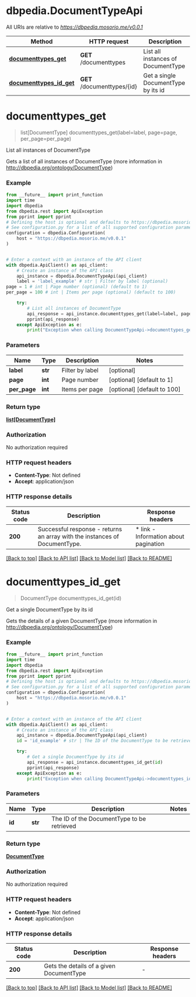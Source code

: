 # dbpedia.DocumentTypeApi

All URIs are relative to *https://dbpedia.mosorio.me/v0.0.1*

Method | HTTP request | Description
------------- | ------------- | -------------
[**documenttypes_get**](DocumentTypeApi.md#documenttypes_get) | **GET** /documenttypes | List all instances of DocumentType
[**documenttypes_id_get**](DocumentTypeApi.md#documenttypes_id_get) | **GET** /documenttypes/{id} | Get a single DocumentType by its id


# **documenttypes_get**
> list[DocumentType] documenttypes_get(label=label, page=page, per_page=per_page)

List all instances of DocumentType

Gets a list of all instances of DocumentType (more information in http://dbpedia.org/ontology/DocumentType)

### Example

```python
from __future__ import print_function
import time
import dbpedia
from dbpedia.rest import ApiException
from pprint import pprint
# Defining the host is optional and defaults to https://dbpedia.mosorio.me/v0.0.1
# See configuration.py for a list of all supported configuration parameters.
configuration = dbpedia.Configuration(
    host = "https://dbpedia.mosorio.me/v0.0.1"
)


# Enter a context with an instance of the API client
with dbpedia.ApiClient() as api_client:
    # Create an instance of the API class
    api_instance = dbpedia.DocumentTypeApi(api_client)
    label = 'label_example' # str | Filter by label (optional)
page = 1 # int | Page number (optional) (default to 1)
per_page = 100 # int | Items per page (optional) (default to 100)

    try:
        # List all instances of DocumentType
        api_response = api_instance.documenttypes_get(label=label, page=page, per_page=per_page)
        pprint(api_response)
    except ApiException as e:
        print("Exception when calling DocumentTypeApi->documenttypes_get: %s\n" % e)
```

### Parameters

Name | Type | Description  | Notes
------------- | ------------- | ------------- | -------------
 **label** | **str**| Filter by label | [optional] 
 **page** | **int**| Page number | [optional] [default to 1]
 **per_page** | **int**| Items per page | [optional] [default to 100]

### Return type

[**list[DocumentType]**](DocumentType.md)

### Authorization

No authorization required

### HTTP request headers

 - **Content-Type**: Not defined
 - **Accept**: application/json

### HTTP response details
| Status code | Description | Response headers |
|-------------|-------------|------------------|
**200** | Successful response - returns an array with the instances of DocumentType. |  * link - Information about pagination <br>  |

[[Back to top]](#) [[Back to API list]](../README.md#documentation-for-api-endpoints) [[Back to Model list]](../README.md#documentation-for-models) [[Back to README]](../README.md)

# **documenttypes_id_get**
> DocumentType documenttypes_id_get(id)

Get a single DocumentType by its id

Gets the details of a given DocumentType (more information in http://dbpedia.org/ontology/DocumentType)

### Example

```python
from __future__ import print_function
import time
import dbpedia
from dbpedia.rest import ApiException
from pprint import pprint
# Defining the host is optional and defaults to https://dbpedia.mosorio.me/v0.0.1
# See configuration.py for a list of all supported configuration parameters.
configuration = dbpedia.Configuration(
    host = "https://dbpedia.mosorio.me/v0.0.1"
)


# Enter a context with an instance of the API client
with dbpedia.ApiClient() as api_client:
    # Create an instance of the API class
    api_instance = dbpedia.DocumentTypeApi(api_client)
    id = 'id_example' # str | The ID of the DocumentType to be retrieved

    try:
        # Get a single DocumentType by its id
        api_response = api_instance.documenttypes_id_get(id)
        pprint(api_response)
    except ApiException as e:
        print("Exception when calling DocumentTypeApi->documenttypes_id_get: %s\n" % e)
```

### Parameters

Name | Type | Description  | Notes
------------- | ------------- | ------------- | -------------
 **id** | **str**| The ID of the DocumentType to be retrieved | 

### Return type

[**DocumentType**](DocumentType.md)

### Authorization

No authorization required

### HTTP request headers

 - **Content-Type**: Not defined
 - **Accept**: application/json

### HTTP response details
| Status code | Description | Response headers |
|-------------|-------------|------------------|
**200** | Gets the details of a given DocumentType |  -  |

[[Back to top]](#) [[Back to API list]](../README.md#documentation-for-api-endpoints) [[Back to Model list]](../README.md#documentation-for-models) [[Back to README]](../README.md)

